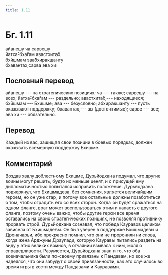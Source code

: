 ```yaml
---
title: 1.11
---
```


# Бг. 1.11
айанешу ча сарвешу<br/>
йатха̄-бха̄гам авастхита̄х̣<br/>
бхӣшмам эва̄бхиракшанту<br/>
бхавантах̣ сарва эва хи
## Пословный перевод

айанешу --- на стратегических позициях; ча --- также; сарвешу --- на
всех; йатха̄-бха̄гам --- раздельно; авастхита̄х̣ --- находящиеся; бхӣшмам
--- Бхишме; эва --- безусловно; абхиракшанту --- пусть оказывают
поддержку; бхавантах̣ --- вы (досточтимые); сарве --- все; эва хи ---
обязательно.

## Перевод

Каждый из вас, защищая свои позиции в боевых порядках, должен оказывать
всемерную поддержку Бхишме.

## Комментарий

Воздав хвалу доблестному Бхишме, Дурьйодхана подумал, что другие воины
могут решить, будто их меньше ценят, и с присущей ему дипломатичностью
попытался исправить положение. Дурьйодхана подчеркнул, что Бхишмадева,
без сомнения, является величайшим героем, но он уже стар, и потому все
остальные должны позаботиться о том, чтобы оградить его со всех сторон.
Когда он будет сражаться на одном фланге, враг может воспользоваться
этим и напасть с другого фланга, поэтому очень важно, чтобы другие герои
все время оставались на своих стратегических позициях, не позволяя
противнику прорвать строй. Дурьйодхана сознавал, что победа Кауравов
целиком зависела от Бхишмадевы. Он был уверен в поддержке Бхишмадевы и
Дроначарьи, ибо прекрасно помнил, что они не проронили ни слова, когда
жена Арджуны Драупади, которую Кауравы пытались раздеть на виду у этих
великих воинов, в отчаянии взывала к ним, моля о справедливости.
Разумеется, Дурьйодхана знал и то, что оба военачальника были по-своему
привязаны к Пандавам, но все же надеялся, что они забудут о своей
привязанности, как это случилось во время игры в кости между Пандавами и
Кауравами.
